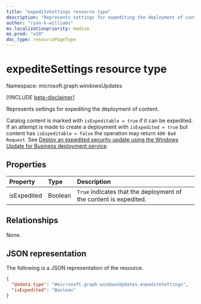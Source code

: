 ```yaml
---
title: "expediteSettings resource type"
description: "Represents settings for expediting the deployment of content."
author: "ryan-k-williams"
ms.localizationpriority: medium
ms.prod: "w10"
doc_type: resourcePageType
---
```


# expediteSettings resource type

Namespace: microsoft.graph.windowsUpdates

[!INCLUDE [beta-disclaimer](../../includes/beta-disclaimer.md)]

Represents settings for expediting the deployment of content.

Catalog content is marked with `isExpeditable = true` if it can be expedited. If an attempt is made to create a deployment with `isExpedited = true` but content has `isExpeditable = false` the operation may return `400 Bad Request`. See [Deploy an expedited security update using the Windows Update for Business deployment service](https://developer.microsoft.com/graph/docs/concepts/windowsupdates-deploy-expedited-update.md).

## Properties
|Property|Type|Description|
|:---|:---|:---|
|isExpedited|Boolean|`True` indicates that the deployment of the content is expedited.|

## Relationships
None.

## JSON representation
The following is a JSON representation of the resource.
<!-- {
  "blockType": "resource",
  "@odata.type": "microsoft.graph.windowsUpdates.expediteSettings"
}
-->
``` json
{
  "@odata.type": "#microsoft.graph.windowsUpdates.expediteSettings",
  "isExpedited": "Boolean"
}
```
